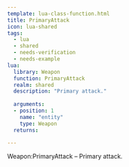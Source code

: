 ```yaml
---
template: lua-class-function.html
title: PrimaryAttack
icon: lua-shared
tags:
  - lua
  - shared
  - needs-verification
  - needs-example
lua:
  library: Weapon
  function: PrimaryAttack
  realm: shared
  description: "Primary attack."
  
  arguments:
  - position: 1
    name: "entity"
    type: Weapon
  returns:
    
---
```


<div class="lua__search__keywords">
Weapon:PrimaryAttack &#x2013; Primary attack.
</div>
